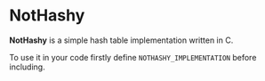 # NotHashy
__NotHashy__ is a simple hash table implementation written in C.

To use it in your code firstly define ```NOTHASHY_IMPLEMENTATION``` before including.
